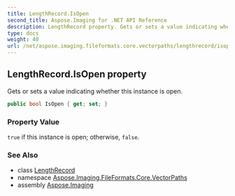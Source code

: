 ```yaml
---
title: LengthRecord.IsOpen
second_title: Aspose.Imaging for .NET API Reference
description: LengthRecord property. Gets or sets a value indicating whether this instance is open
type: docs
weight: 40
url: /net/aspose.imaging.fileformats.core.vectorpaths/lengthrecord/isopen/
---
```

## LengthRecord.IsOpen property

Gets or sets a value indicating whether this instance is open.

```csharp
public bool IsOpen { get; set; }
```

### Property Value

`true` if this instance is open; otherwise, `false`.

### See Also

* class [LengthRecord](../)
* namespace [Aspose.Imaging.FileFormats.Core.VectorPaths](../../lengthrecord/)
* assembly [Aspose.Imaging](../../../)


